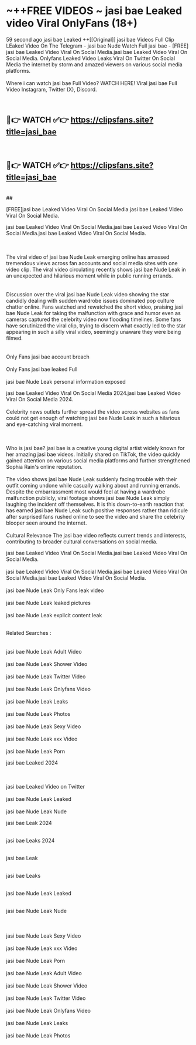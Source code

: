 # ~++FREE VIDEOS ~ jasi bae Leaked video Viral OnlyFans (18+)<br>


59 second ago jasi bae Leaked ++[[Original]] jasi bae Videos Full Clip LEaked Video On The Telegram  - jasi bae Nude  Watch Full jasi bae - [FREE] jasi bae Leaked Video Viral On Social Media.jasi bae Leaked Video Viral On Social Media.   Onlyfans Leaked Video Leaks Viral On Twitter On Social Media the internet by storm and amazed viewers on various social media platforms. <br><br>
Where i can watch jasi bae Full Video? WATCH HERE! Viral jasi bae Full Video Instagram, Twitter (X), Discord. <br>


 <br>

##  🔴👉 WATCH ✅👉  <a href="https://clipsfans.site?title=jasi_bae&ref=git">https://clipsfans.site?title=jasi_bae</a> <br>
  <br>

##  🔴👉 WATCH ✅👉  <a href="https://clipsfans.site?title=jasi_bae&ref=git">https://clipsfans.site?title=jasi_bae</a> <br>
  <br>
  ##



[FREE]jasi bae Leaked Video Viral On Social Media.jasi bae Leaked Video Viral On Social Media. <br>

jasi bae Leaked Video Viral On Social Media.jasi bae Leaked Video Viral On Social Media.jasi bae Leaked Video Viral On Social Media. <br>


  <br>

  <br>
The viral video of jasi bae Nude Leak emerging online has amassed tremendous views across fan accounts and social media sites with one video clip. The viral video circulating recently shows jasi bae Nude Leak in an unexpected and hilarious moment while in public running errands.<br>
<br>


<br>
Discussion over the viral jasi bae Nude Leak video showing the star candidly dealing with sudden wardrobe issues dominated pop culture chatter online. Fans watched and rewatched the short video, praising jasi bae Nude Leak for taking the malfunction with grace and humor even as cameras captured the celebrity video now flooding timelines. Some fans have scrutinized the viral clip, trying to discern what exactly led to the star appearing in such a silly viral video, seemingly unaware they were being filmed.<br>
<br>
<br> 
Only Fans jasi bae account breach<br>
<br>
Only Fans jasi bae leaked Full <br>
<br>
jasi bae Nude Leak personal information exposed<br>

jasi bae Leaked Video Viral On Social Media 2024.jasi bae Leaked Video Viral On Social Media 2024. <br>
<br>
Celebrity news outlets further spread the video across websites as fans could not get enough of watching jasi bae Nude Leak in such a hilarious and eye-catching viral moment.<br>
<br>

<br>
Who is jasi bae? jasi bae is a creative young digital artist widely known for her amazing jasi bae videos. Initially shared on TikTok, the video quickly gained attention on various social media platforms and further strengthened Sophia Rain's online reputation.<br>
<br>
The video shows jasi bae Nude Leak suddenly facing trouble with their outfit coming undone while casually walking about and running errands. Despite the embarrassment most would feel at having a wardrobe malfunction publicly, viral footage shows jasi bae Nude Leak simply laughing the incident off themselves. It is this down-to-earth reaction that has earned jasi bae Nude Leak such positive responses rather than ridicule after surprised fans rushed online to see the video and share the celebrity blooper seen around the internet.<br>
<br>
Cultural Relevance The jasi bae video reflects current trends and interests, contributing to broader cultural conversations on social media.<br>

jasi bae Leaked Video Viral On Social Media.jasi bae Leaked Video Viral On Social Media.<br>
<br>
jasi bae Leaked Video Viral On Social Media.jasi bae Leaked Video Viral On Social Media.jasi bae Leaked Video Viral On Social Media.<br>
<br>
jasi bae Nude Leak Only Fans leak video<br>
<br>
jasi bae Nude Leak leaked pictures<br>
<br>
jasi bae Nude Leak explicit content leak<br>


<br>
Related Searches :<br>
<br>

<br>
jasi bae Nude Leak Adult Video<br>
<br>
jasi bae Nude Leak Shower Video<br>
<br>
jasi bae Nude Leak Twitter Video<br>
<br>
jasi bae Nude Leak Onlyfans Video<br>
<br>
jasi bae Nude Leak Leaks<br>
<br>
jasi bae Nude Leak Photos<br>

<br>
jasi bae Nude Leak Sexy Video<br>
<br>
jasi bae Nude Leak xxx Video<br>
<br>
jasi bae Nude Leak Porn<br>

jasi bae  Leaked 2024 <br> <br>
<br>

jasi bae Leaked Video on Twitter <br>
<br>
jasi bae Nude Leak Leaked<br>
<br>
jasi bae Nude Leak Nude<br>


jasi bae  Leak 2024 <br> <br>



jasi bae  Leaks 2024 <br> <br>



 
jasi bae  Leak<br> <br>



jasi bae  Leaks<br> <br>


jasi bae Nude Leak Leaked<br> <br>

jasi bae Nude Leak Nude<br> <br>
<br> <br>
jasi bae Nude Leak Sexy Video
<br> <br>
jasi bae Nude Leak xxx Video
<br> <br>
jasi bae Nude Leak Porn
<br> <br>
jasi bae Nude Leak Adult Video
<br> <br>
jasi bae Nude Leak Shower Video
<br> <br>
jasi bae Nude Leak Twitter Video
<br> <br>
jasi bae Nude Leak Onlyfans Video
<br> <br>
jasi bae Nude Leak Leaks
<br> <br>
jasi bae Nude Leak Photos






</p>




 



</p>










